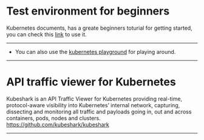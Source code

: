 # Test environment for beginners
Kubernetes documents, has a greate beginners toturial for getting started, you can check this [link](https://kubernetes.io/docs/tutorials/kubernetes-basics/create-cluster/cluster-intro/) to use it.

---
* You can also use the [kubernetes playground](https://labs.play-with-k8s.com/) for playing around.  

---
#  API traffic viewer for Kubernetes
Kubeshark is an API Traffic Viewer for Kubernetes providing real-time, protocol-aware visibility into Kubernetes’ internal network, capturing, dissecting and monitoring all traffic and payloads going in, out and across containers, pods, nodes and clusters.  
https://github.com/kubeshark/kubeshark

---
